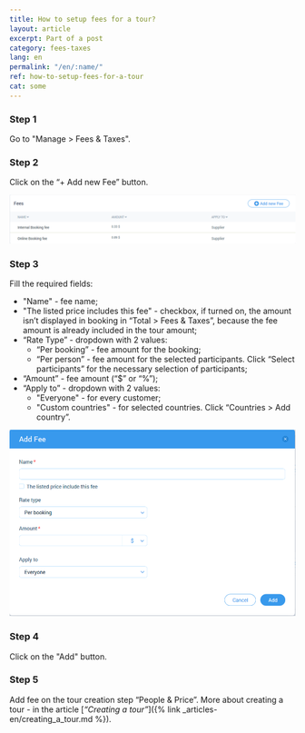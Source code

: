 ```yaml
---
title: How to setup fees for a tour?
layout: article
excerpt: Part of a post
category: fees-taxes
lang: en
permalink: "/en/:name/"
ref: how-to-setup-fees-for-a-tour
cat: some
---
```


### **Step 1**

Go to "Manage > Fees & Taxes".

### **Step 2**

Click on the “+ Add new Fee” button.

![How_to_setup_a_fees_for_a_tour1](/assets/images/how_to_setup_a_fees_for_a_tour1.png)

### **Step 3**

Fill the required fields:
- "Name" - fee name;
- "The listed price includes this fee" - checkbox, if turned on, the amount isn’t displayed in booking in “Total > Fees & Taxes”, because the fee amount is already included in the tour amount;
- “Rate Type” - dropdown with 2 values:
	- “Per booking” - fee amount for the booking;
	- “Per person” - fee amount for the selected participants. Click “Select participants” for the necessary selection of participants;
- “Amount” - fee amount (“$” or “%”);
- “Apply to” - dropdown with 2 values:
	- "Everyone" - for every customer;
	- "Custom countries" - for selected countries. Click “Countries > Add country”.

![How_to_setup_a_fees_for_a_tour2](/assets/images/how_to_setup_a_fees_for_a_tour2.png)

### **Step 4**

Click on the "Add" button.

### **Step 5**

Add fee on the tour creation step “People & Price”. More about creating a tour - in the article [*“Creating a tour”*]({% link _articles-en/creating_a_tour.md %}).
